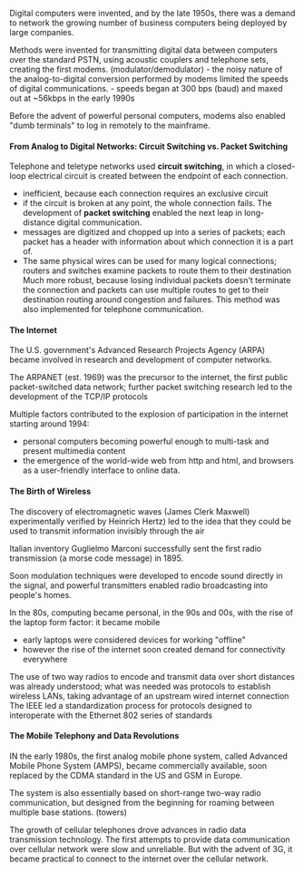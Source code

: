 Digital computers were invented, and by the late 1950s, there was a demand to network the growing number of business computers being deployed by large companies.

Methods were invented for transmitting digital data between computers over the standard PSTN, using acoustic couplers and telephone sets, creating the first modems. (modulator/demodulator)
	- the noisy nature of the analog-to-digital conversion performed by modems limited the speeds of digital communications.
	- speeds began at 300 bps (baud) and maxed out at ~56kbps in the early 1990s

Before the advent of powerful personal computers, modems also enabled "dumb terminals" to log in remotely to the mainframe. 

#### From Analog to Digital Networks: Circuit Switching vs. Packet Switching
Telephone and teletype networks used **circuit switching**, in which a closed-loop electrical circuit is created between the endpoint of each connection. 
- inefficient, because each connection requires an exclusive circuit
- if the circuit is broken at any point, the whole connection fails.
The development of **packet switching** enabled the next leap in long-distance digital communication.
- messages are digitized and chopped up into a series of packets; each packet has a header with information about which connection it is a part of.
- The same physical wires can be used for many logical connections; routers and switches examine packets to route them to their destination
Much more robust, because losing individual packets doesn't terminate the connection and packets can use multiple routes to get to their destination routing around congestion and failures. This method was also implemented for telephone communication.

#### The Internet
The U.S. government's Advanced Research Projects Agency (ARPA) became involved in research and development of computer networks.

The ARPANET (est. 1969) was the precursor to the internet, the first public packet-switched data network; further packet switching research led to the development of the TCP/IP protocols

Multiple factors contributed to the explosion of participation in the internet starting around 1994:
- personal computers becoming powerful enough to multi-task and present multimedia content
- the emergence of the world-wide web from http and html, and browsers as a user-friendly interface to online data.

#### The Birth of Wireless
The discovery of electromagnetic waves (James Clerk Maxwell) experimentally verified by Heinrich Hertz) led to the idea that they could be used to transmit information invisibly through the air

Italian inventory Guglielmo Marconi successfully sent the first radio transmission (a morse code message) in 1895.

Soon modulation techniques were developed to encode sound directly in the signal, and powerful transmitters enabled radio broadcasting into people's homes.

In the 80s, computing became personal, in the 90s and 00s, with the rise of the laptop form factor: it became mobile
- early laptops were considered devices for working "offline"
- however the rise of the internet soon created demand for connectivity everywhere

The use of two way radios to encode and transmit data over short distances was already understood; what was needed was protocols to establish wireless LANs, taking advantage of an upstream wired internet connection
The IEEE led a standardization process for protocols designed to interoperate with the Ethernet 802 series of standards

#### The Mobile Telephony and Data Revolutions
IN the early 1980s, the first analog mobile phone system, called Advanced Mobile Phone System (AMPS), became commercially available, soon replaced by the CDMA standard in the US and GSM in Europe.

The system is also essentially based on short-range two-way radio communication, but designed from the beginning for roaming between multiple base stations. (towers)

The growth of cellular telephones drove advances in radio data transmission technology.
The first attempts to provide data communication over cellular network were slow and unreliable. But with the advent of 3G, it became practical to connect to the internet over the cellular network.
